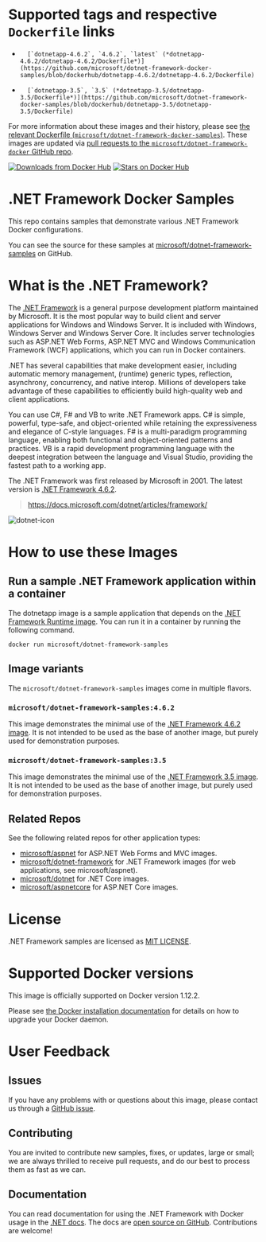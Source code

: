 # Supported tags and respective `Dockerfile` links

-       [`dotnetapp-4.6.2`, `4.6.2`, `latest` (*dotnetapp-4.6.2/dotnetapp-4.6.2/Dockerfile*)](https://github.com/microsoft/dotnet-framework-docker-samples/blob/dockerhub/dotnetapp-4.6.2/dotnetapp-4.6.2/Dockerfile)
-       [`dotnetapp-3.5`, `3.5` (*dotnetapp-3.5/dotnetapp-3.5/Dockerfile*)](https://github.com/microsoft/dotnet-framework-docker-samples/blob/dockerhub/dotnetapp-3.5/dotnetapp-3.5/Dockerfile)

For more information about these images and their history, please see [the relevant Dockerfile (`microsoft/dotnet-framework-docker-samples`)](https://github.com/microsoft/dotnet-framework-docker-samples/search?utf8=%E2%9C%93&q=FROM&type=Code). These images are updated via [pull requests to the `microsoft/dotnet-framework-docker` GitHub repo](https://github.com/microsoft/dotnet-framework-docker/pulls?utf8=%E2%9C%93&q=).

[![Downloads from Docker Hub](https://img.shields.io/docker/pulls/microsoft/dotnet-framework-samples.svg)](https://hub.docker.com/r/microsoft/dotnet-framework-samples)
[![Stars on Docker Hub](https://img.shields.io/docker/stars/microsoft/dotnet-framework-samples.svg)](https://hub.docker.com/r/microsoft/dotnet-framework-samples)

# .NET Framework Docker Samples

This repo contains samples that demonstrate various .NET Framework Docker configurations.

You can see the source for these samples at [microsoft/dotnet-framework-samples](https://github.com/microsoft/dotnet-framework-docker-samples/tree/dockerhub) on GitHub.

# What is the .NET Framework?

The [.NET Framework](https://www.microsoft.com/net/framework) is a general purpose development platform maintained by Microsoft. It is the most popular way to build client and server applications for Windows and Windows Server. It is included with Windows, Windows Server and Windows Server Core. It includes server technologies such as ASP.NET Web Forms, ASP.NET MVC and Windows Communication Framework (WCF) applications, which you can run in Docker containers.

.NET has several capabilities that make development easier, including automatic memory management, (runtime) generic types, reflection, asynchrony, concurrency, and native interop. Millions of developers take advantage of these capabilities to efficiently build high-quality web and client applications.

You can use C#, F# and VB to write .NET Framework apps. C# is simple, powerful, type-safe, and object-oriented while retaining the expressiveness and elegance of C-style languages. F# is a multi-paradigm programming language, enabling both functional and object-oriented patterns and practices. VB is a rapid development programming language with the deepest integration between the language and Visual Studio, providing the fastest path to a working app.   

The .NET Framework was first released by Microsoft in 2001. The latest version is [.NET Framework 4.6.2](https://www.microsoft.com/net/framework).

> https://docs.microsoft.com/dotnet/articles/framework/

![dotnet-icon](https://cloud.githubusercontent.com/assets/2608468/19951790/a0458278-a11d-11e6-86e4-660aaa22aa3c.png)

# How to use these Images

## Run a sample .NET Framework application within a container

The dotnetapp image is a sample application that depends on the [.NET Framework Runtime image](https://hub.docker.com/r/microsoft/dotnet-framework). You can run it in a container by running the following command.

```console
docker run microsoft/dotnet-framework-samples
```

## Image variants

The `microsoft/dotnet-framework-samples` images come in multiple flavors.

### `microsoft/dotnet-framework-samples:4.6.2`

This image demonstrates the minimal use of the [.NET Framework 4.6.2 image](https://hub.docker.com/r/microsoft/dotnet-framework). It is not intended to be used as the base of another image, but purely used for demonstration purposes.

### `microsoft/dotnet-framework-samples:3.5`

This image demonstrates the minimal use of the [.NET Framework 3.5 image](https://hub.docker.com/r/microsoft/dotnet-framework). It is not intended to be used as the base of another image, but purely used for demonstration purposes.

## Related Repos

See the following related repos for other application types:

- [microsoft/aspnet](https://hub.docker.com/r/microsoft/aspnet/) for ASP.NET Web Forms and MVC images.
- [microsoft/dotnet-framework](https://hub.docker.com/r/microsoft/dotnet-framework/) for .NET Framework images (for web applications, see microsoft/aspnet).
- [microsoft/dotnet](https://hub.docker.com/r/microsoft/dotnet/) for .NET Core images.
- [microsoft/aspnetcore](https://hub.docker.com/r/microsoft/aspnetcore/) for ASP.NET Core images.

# License

.NET Framework samples are licensed as [MIT LICENSE](LICENSE.TXT).

# Supported Docker versions

This image is officially supported on Docker version 1.12.2.

Please see [the Docker installation documentation](https://docs.docker.com/installation/) for details on how to upgrade your Docker daemon.

# User Feedback

## Issues

If you have any problems with or questions about this image, please contact us through a [GitHub issue](https://github.com/dotnet/dotnet-framework-docker-samples/issues).

## Contributing

You are invited to contribute new samples, fixes, or updates, large or small; we are always thrilled to receive pull requests, and do our best to process them as fast as we can.

## Documentation

You can read documentation for using the .NET Framework with Docker usage in the [.NET docs](https://docs.microsoft.com/dotnet/articles/framework/docker). The docs are [open source on GitHub](https://github.com/dotnet/docs). Contributions are welcome!
